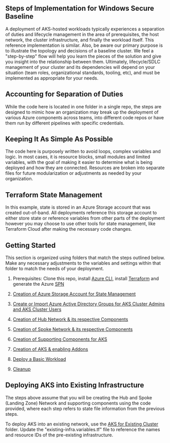 ## Steps of Implementation for Windows Secure Baseline
A deployment of AKS-hosted workloads typically experiences a separation of duties and lifecycle management in the area of prerequisites, the host network, the cluster infrastructure, and finally the workload itself. This reference implementation is similar. Also, be aware our primary purpose is to illustrate the topology and decisions of a baseline cluster. We feel a "step-by-step" flow will help you learn the pieces of the solution and give you insight into the relationship between them. Ultimately, lifecycle/SDLC management of your cluster and its dependencies will depend on your situation (team roles, organizational standards, tooling, etc), and must be implemented as appropriate for your needs.

## Accounting for Separation of Duties 
While the code here is located in one folder in a single repo, the steps are designed to mimic how an organization may break up the deployment of various Azure components across teams, into different code repos or have them run by different pipelines with specific credentials. 

## Keeping It As Simple As Possible
The code here is purposely written to avoid loops, complex variables and logic. In most cases, it is resource blocks, small modules and limited variables, with the goal of making it easier to determine what is being deployed and how they are connected. Resources are broken into separate files for future modularization or adjustments as needed by your organization. 

## Terraform State Management
In this example, state is stored in an Azure Storage account that was created out-of-band.  All deployments reference this storage account to either store state or reference variables from other parts of the deployment however you may choose to use other tools for state management, like Terraform Cloud after making the necessary code changes.

<!-- ## Authenticating using a Service Principal with a Client Secret
Terraform modules in this repo use ARM_* environment variables stored in local shell to allow Terraform providers to authenticate to Azure. Please, set these environment variables with your specific values to allow Terraform to build Azure resources. You can go [here](https://registry.terraform.io/providers/hashicorp/azuread/latest/docs/guides/service_principal_client_secret) for further details.
```
$ARM_CLIENT_ID =""
$ARM_CLIENT_SECRET =""
$ARM_TENANT_ID =""
$ARM_SUBSCRIPTION_ID =""
$ARM_ACCESS_KEY =""
```  -->


## Getting Started 
This section is organized using folders that match the steps outlined below. Make any necessary adjustments to the variables and settings within that folder to match the needs of your deployment. 

1. Prerequisites: Clone this repo, install [Azure CLI](https://learn.microsoft.com/en-us/cli/azure/install-azure-cli-windows?tabs=powershell#powershell), install [Terraform](https://learn.microsoft.com/en-us/azure/developer/terraform/get-started-windows-bash?tabs=bash#4-install-terraform-for-windows) and generate the Azure [SPN](https://learn.microsoft.com/en-us/cli/azure/create-an-azure-service-principal-azure-cli#password-based-authentication)

2. [Creation of Azure Storage Account for State Management](./02-state-storage.md)

3. [Create or Import Azure Active Directory Groups for AKS Cluster Admins and AKS Cluster Users](./03-aad.md)

4. [Creation of Hub Network & its respective Components](./04-network-hub.md)
 
5. [Creation of Spoke Network & its respective Components](./05-network-lz.md)

6. [Creation of Supporting Components for AKS](./06-aks-supporting.md)

7. [Creation of AKS & enabling Addons](./07-aks-cluster.md)

8. [Deploy a Basic Workload](./08-workload.md)
9. [Cleanup](./09-cleanup.md)


## Deploying AKS into Existing Infrastructure
The steps above assume that you will be creating the Hub and Spoke (Landing Zone) Network and supporting components using the code provided, where each step refers to state file information from the previous steps.

To deploy AKS into an existing network, use the [AKS for Existing Cluster](./07-AKS-cluster-existing-infra) folder.  Update the "existing-infra.variables.tf" file to reference the names and resource IDs of the pre-existing infrastructure.
